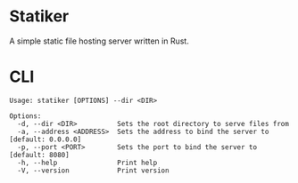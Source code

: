 # Statiker

A simple static file hosting server written in Rust.

# CLI 
```
Usage: statiker [OPTIONS] --dir <DIR>

Options:
  -d, --dir <DIR>          Sets the root directory to serve files from
  -a, --address <ADDRESS>  Sets the address to bind the server to [default: 0.0.0.0]
  -p, --port <PORT>        Sets the port to bind the server to [default: 8080]
  -h, --help               Print help
  -V, --version            Print version
```
